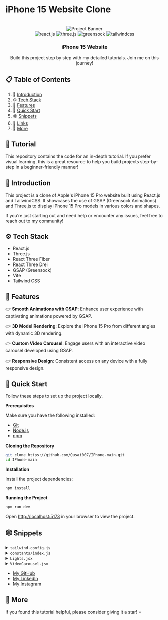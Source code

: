 # iPhone 15 Website Clone

<div align="center">
  <br />
    <img src="https://i.postimg.cc/37PnQw8n/Image-from.png" alt="Project Banner">
  <br />

  <div>
    <img src="https://img.shields.io/badge/-React_JS-black?style=for-the-badge&logoColor=white&logo=react&color=61DAFB" alt="react.js" />
    <img src="https://img.shields.io/badge/-Three_JS-black?style=for-the-badge&logoColor=white&logo=threedotjs&color=000000" alt="three.js" />
    <img src="https://img.shields.io/badge/-GSAP-black?style=for-the-badge&logoColor=white&logo=greensock&color=88CE02" alt="greensock" />
    <img src="https://img.shields.io/badge/-Tailwind_CSS-black?style=for-the-badge&logoColor=white&logo=tailwindcss&color=06B6D4" alt="tailwindcss" />
  </div>

  <h3 align="center">iPhone 15 Website</h3>

  <div align="center">
    Build this project step by step with my detailed tutorials. Join me on this journey!
  </div>
</div>

## 📋 Table of Contents

1. 🤖 [Introduction](#introduction)
2. ⚙️ [Tech Stack](#tech-stack)
3. 🔋 [Features](#features)
4. 🤸 [Quick Start](#quick-start)
5. 🕸️ [Snippets](#snippets)
6. 🔗 [Links](#links)
7. 🚀 [More](#more)

## 🚨 Tutorial

This repository contains the code for an in-depth tutorial. If you prefer visual learning, this is a great resource to help you build projects step-by-step in a beginner-friendly manner!

## <a name="introduction">🤖 Introduction</a>

This project is a clone of Apple's iPhone 15 Pro website built using React.js and TailwindCSS. It showcases the use of GSAP (Greensock Animations) and Three.js to display iPhone 15 Pro models in various colors and shapes.

If you’re just starting out and need help or encounter any issues, feel free to reach out to my community!

## <a name="tech-stack">⚙️ Tech Stack</a>

- React.js
- Three.js
- React Three Fiber
- React Three Drei
- GSAP (Greensock)
- Vite
- Tailwind CSS

## <a name="features">🔋 Features</a>

👉 **Smooth Animations with GSAP**: Enhance user experience with captivating animations powered by GSAP.

👉 **3D Model Rendering**: Explore the iPhone 15 Pro from different angles with dynamic 3D rendering.

👉 **Custom Video Carousel**: Engage users with an interactive video carousel developed using GSAP.

👉 **Responsive Design**: Consistent access on any device with a fully responsive design.

## <a name="quick-start">🤸 Quick Start</a>

Follow these steps to set up the project locally.

**Prerequisites**

Make sure you have the following installed:

- [Git](https://git-scm.com/)
- [Node.js](https://nodejs.org/en)
- [npm](https://www.npmjs.com/)

**Cloning the Repository**

```bash
git clone https://github.com/Qusai007/IPhone-main.git
cd IPhone-main
```

**Installation**

Install the project dependencies:

```bash
npm install
```

**Running the Project**

```bash
npm run dev
```

Open [http://localhost:5173](http://localhost:5173) in your browser to view the project.

## <a name="snippets">🕸️ Snippets</a>

<details>
<summary><code>tailwind.config.js</code></summary>

```javascript
/** @type {import('tailwindcss').Config} */
export default {
  content: ["./index.html", "./src/**/*.{js,ts,jsx,tsx}"],
  theme: {
    extend: {
      colors: {
        blue: "#2997FF",
        gray: {
          DEFAULT: "#86868b",
          100: "#94928d",
          200: "#afafaf",
          300: "#42424570",
        },
        zinc: "#101010",
      },
    },
  },
  plugins: [],
};
```

</details>

<details>
<summary><code>constants/index.js</code></summary>

```javascript
import {
  blackImg,
  blueImg,
  highlightFirstVideo,
  highlightFourthVideo,
  highlightSecondVideo,
  highlightThirdVideo,
  whiteImg,
  yellowImg,
} from "../utils";

export const navLists = ["Store", "Mac", "iPhone", "Support"];

export const hightlightsSlides = [
  {
    id: 1,
    textLists: [
      "Enter A17 Pro.",
      "Game‑changing chip.",
      "Groundbreaking performance.",
    ],
    video: highlightFirstVideo,
    videoDuration: 4,
  },
  {
    id: 2,
    textLists: ["Titanium.", "So strong. So light. So Pro."],
    video: highlightSecondVideo,
    videoDuration: 5,
  },
  {
    id: 3,
    textLists: [
      "iPhone 15 Pro Max has the",
      "longest optical zoom in",
      "iPhone ever. Far out.",
    ],
    video: highlightThirdVideo,
    videoDuration: 2,
  },
  {
    id: 4,
    textLists: ["All-new Action button.", "What will yours do?."],
    video: highlightFourthVideo,
    videoDuration: 3.63,
  },
];

export const models = [
  {
    id: 1,
    title: "iPhone 15 Pro in Natural Titanium",
    color: ["#8F8A81", "#ffe7b9", "#6f6c64"],
    img: yellowImg,
  },
  {
    id: 2,
    title: "iPhone 15 Pro in Blue Titanium",
    color: ["#53596E", "#6395ff", "#21242e"],
    img: blueImg,
  },
  {
    id: 3,
    title: "iPhone 15 Pro in White Titanium",
    color: ["#C9C8C2", "#ffffff", "#C9C8C2"],
    img: whiteImg,
  },
  {
    id: 4,
    title: "iPhone 15 Pro in Black Titanium",
    color: ["#454749", "#3b3b3b", "#181819"],
    img: blackImg,
  },
];

export const sizes = [
  { label: '6.1"', value: "small" },
  { label: '6.7"', value: "large" },
];

export const footerLinks = [
  "Privacy Policy",
  "Terms of Use",
  "Sales Policy",
  "Legal",
  "Site Map",
];
```

</details>

<details>
<summary><code>Lights.jsx</code></summary>

```javascript
import { Environment, Lightformer } from "@react-three/drei";

const Lights = () => {
  return (
    <group name="lights">
      <Environment resolution={256}>
        <group>
          <Lightformer
            form="rect"
            intensity={10}
            position={[-1, 0, -10]}
            scale={10}
            color={"#495057"}
          />
          <Lightformer
            form="rect"
            intensity={10}
            position={[-10, 2, 1]}
            scale={10}
            rotation-y={Math.PI / 2}
          />
          <Lightformer
            form="rect"
            intensity={10}
            position={[10, 0, 1]}
            scale={10}
            rotation-y={Math.PI / 2}
          />
        </group>
      </Environment>

      <spotLight
        position={[-2, 10, 5]}
        angle={0.15}
        penumbra={1}
        decay={0}
        intensity={Math.PI * 0.2}
        color={"#f8f9fa"}
      />
      <spotLight
        position={[0, -25, 10]}
        angle={0.15}
        penumbra={1}
        decay={0}
        intensity={Math.PI * 0.2}
        color={"#f8f9fa"}
      />
      <spotLight
        position={[0, 15, 5]}
        angle={0.15}
        penumbra={1}
        decay={0.1}
        intensity={Math.PI * 3}
      />
    </group>
  );
};

export default Lights;
```

</details>

<details>
<summary><code>VideoCarousel.jsx</code></summary>

```javascript
import gsap from "gsap";
import { useGSAP } from "@gsap/react";
import { ScrollTrigger } from "gsap/all";
gsap.registerPlugin(ScrollTrigger);
import { useEffect, useRef, useState } from "react";

import { hightlightsSlides } from "../constants";
import { pauseImg, playImg, replayImg } from "../utils";

const VideoCarousel = () => {
  const videoRef = useRef([]);
  const videoSpanRef = useRef([]);
 

 const [currentIndex, setCurrentIndex] = useState(0);

  useEffect(() => {
    const tl = gsap.timeline({
      scrollTrigger: {
        trigger: "#videoCarousel",
        start: "top top",
        end: "bottom bottom",
        scrub: true,
      },
    });

    tl.to(videoRef.current[currentIndex], { opacity: 1, duration: 0.5 })
      .to(videoRef.current[currentIndex], { opacity: 0, duration: 0.5 }, "+=3")
      .to(videoRef.current[currentIndex], { opacity: 0, duration: 0.5 });

    return () => {
      tl.kill();
    };
  }, [currentIndex]);

  const handleVideoChange = (index) => {
    if (index !== currentIndex) {
      setCurrentIndex(index);
    }
  };

  return (
    <div className="relative" id="videoCarousel">
      {hightlightsSlides.map((slide, index) => (
        <video
          key={slide.id}
          ref={(el) => (videoRef.current[index] = el)}
          className="absolute inset-0 w-full h-full object-cover opacity-0"
          src={slide.video}
          loop
          muted
        />
      ))}
      <div className="flex justify-center space-x-4 absolute inset-0 top-1/2">
        {hightlightsSlides.map((slide, index) => (
          <button
            key={slide.id}
            onClick={() => handleVideoChange(index)}
            className={`${
              currentIndex === index ? "bg-blue-500" : "bg-gray-300"
            } p-2 rounded`}
          >
            {index + 1}
          </button>
        ))}
      </div>
    </div>
  );
};

export default VideoCarousel;
```

</details>

- [My GitHub](https://github.com/Qusai007/)
- [My LinkedIn](https://www.linkedin.com/in/qusai-johar/)
- [My Instagram](https://www.instagram.com/official_qusai_johar/)

## <a name="more">🚀 More</a>

If you found this tutorial helpful, please consider giving it a star! ⭐